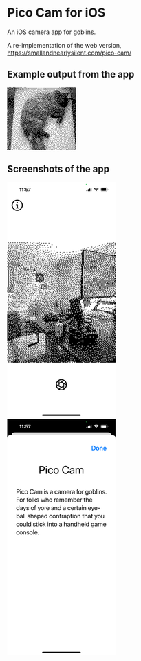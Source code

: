#  Pico Cam for iOS

An iOS camera app for goblins.

A re-implementation of the web version, <https://smallandnearlysilent.com/pico-cam/>

## Example output from the app
![A black and white dithered photograph of a sleeping cat taken from directly above the cat.](./misc/01_sleepy-cat.PNG)

## Screenshots of the app
<img src="./misc/02_the-app.PNG" alt="A screenshot of pico cam's primary UI." width=50% height=50%/>

<img src="./misc/03_the-app.PNG" alt="A screenshot of pico cam's info screen with some text." width=50% height=50%/>

